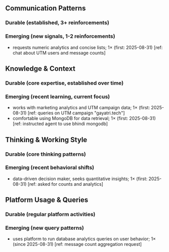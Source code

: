 ## Communication Patterns
### Durable (established, 3+ reinforcements)

### Emerging (new signals, 1-2 reinforcements)
- requests numeric analytics and concise lists; 1× (first: 2025-08-31) [ref: chat about UTM users and message counts]

## Knowledge & Context
### Durable (core expertise, established over time)

### Emerging (recent learning, current focus)
- works with marketing analytics and UTM campaign data; 1× (first: 2025-08-31) [ref: queries on UTM campaign "gayatri.tech"]
- comfortable using MongoDB for data retrieval; 1× (first: 2025-08-31) [ref: instructed agent to use bhindi mongodb]

## Thinking & Working Style
### Durable (core thinking patterns)

### Emerging (recent behavioral shifts)
- data-driven decision maker, seeks quantitative insights; 1× (first: 2025-08-31) [ref: asked for counts and analytics]

## Platform Usage & Queries
### Durable (regular platform activities)

### Emerging (new query patterns)
- uses platform to run database analytics queries on user behavior; 1× (since 2025-08-31) [ref: message count aggregation request]